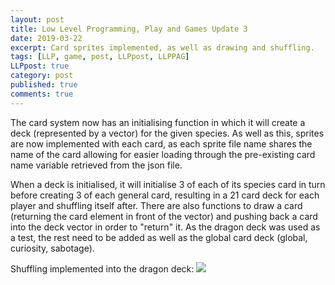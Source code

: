 ```yaml
---
layout: post
title: Low Level Programming, Play and Games Update 3
date: 2019-03-22
excerpt: Card sprites implemented, as well as drawing and shuffling.
tags: [LLP, game, post, LLPpost, LLPPAG]
LLPpost: true
category: post
published: true
comments: true
---
```

The card system now has an initialising function in which it will create a deck (represented by a vector) for the given species. As well as this, sprites are now implemented with each card, as each sprite file name shares the name of the card allowing for easier loading through the pre-existing card name variable retrieved from the json file.

When a deck is initialised, it will initialise 3 of each of its species card in turn before creating 3 of each general card, resulting in a 21 card deck for each player and shuffling itself after. There are also functions to draw a card (returning the card element in front of the vector) and pushing back a card into the deck vector in order to "return" it. As the dragon deck was used as a test, the rest need to be added as well as the global card deck (global, curiosity, sabotage).

Shuffling implemented into the dragon deck:
<a href="https://i.imgur.com/ZTti9dK.png"><img src="https://i.imgur.com/ZTti9dK.png"></a>
